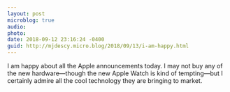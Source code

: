 ```yaml
---
layout: post
microblog: true
audio: 
photo: 
date: 2018-09-12 23:16:24 -0400
guid: http://mjdescy.micro.blog/2018/09/13/i-am-happy.html
---
```

I am happy about all the Apple announcements today. I may not buy any of the new hardware—though the new Apple Watch is kind of tempting—but I certainly admire all the cool technology they are bringing to market.
